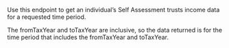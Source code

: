 <p>Use this endpoint to get an individual’s Self Assessment trusts income data for a requested time period.</p>
<p>The fromTaxYear and toTaxYear are inclusive, so the data returned is for the time period that includes the fromTaxYear and toTaxYear.</p>